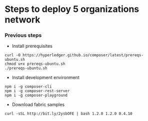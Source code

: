 # Steps to deploy 5 organizations network

### Previous steps

* Install prerequisites
```
curl -O https://hyperledger.github.io/composer/latest/prereqs-ubuntu.sh
chmod u+x prereqs-ubuntu.sh
./prereqs-ubuntu.sh
```
* Install development environment
```
npm i -g composer-cli
npm i -g composer-rest-server
npm i -g composer-playground
```
* Download fabric samples
```
curl -sSL http://bit.ly/2ysbOFE | bash 1.2.0 1.2.0 0.4.10
```